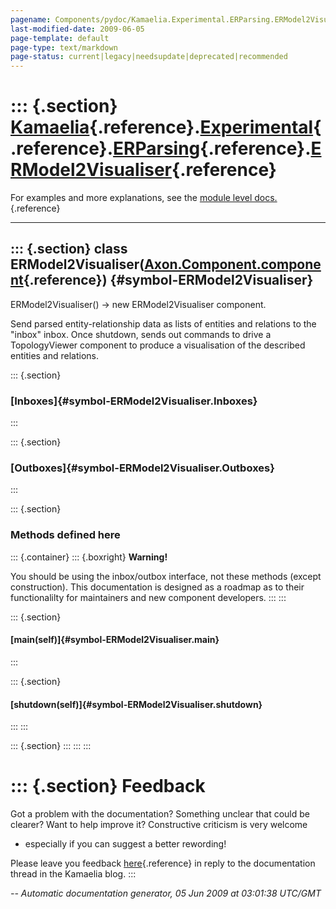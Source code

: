 ```yaml
---
pagename: Components/pydoc/Kamaelia.Experimental.ERParsing.ERModel2Visualiser
last-modified-date: 2009-06-05
page-template: default
page-type: text/markdown
page-status: current|legacy|needsupdate|deprecated|recommended
---
```

::: {.section}
[Kamaelia](/Components/pydoc/Kamaelia.html){.reference}.[Experimental](/Components/pydoc/Kamaelia.Experimental.html){.reference}.[ERParsing](/Components/pydoc/Kamaelia.Experimental.ERParsing.html){.reference}.[ERModel2Visualiser](/Components/pydoc/Kamaelia.Experimental.ERParsing.ERModel2Visualiser.html){.reference}
============================================================================================================================================================================================================================================================================================================================

For examples and more explanations, see the [module level
docs.](/Components/pydoc/Kamaelia.Experimental.ERParsing.html){.reference}

------------------------------------------------------------------------

::: {.section}
class ERModel2Visualiser([Axon.Component.component](/Docs/Axon/Axon.Component.component.html){.reference}) {#symbol-ERModel2Visualiser}
----------------------------------------------------------------------------------------------------------

ERModel2Visualiser() -\> new ERModel2Visualiser component.

Send parsed entity-relationship data as lists of entities and relations
to the \"inbox\" inbox. Once shutdown, sends out commands to drive a
TopologyViewer component to produce a visualisation of the described
entities and relations.

::: {.section}
### [Inboxes]{#symbol-ERModel2Visualiser.Inboxes}
:::

::: {.section}
### [Outboxes]{#symbol-ERModel2Visualiser.Outboxes}
:::

::: {.section}
### Methods defined here

::: {.container}
::: {.boxright}
**Warning!**

You should be using the inbox/outbox interface, not these methods
(except construction). This documentation is designed as a roadmap as to
their functionalilty for maintainers and new component developers.
:::
:::

::: {.section}
#### [main(self)]{#symbol-ERModel2Visualiser.main}
:::

::: {.section}
#### [shutdown(self)]{#symbol-ERModel2Visualiser.shutdown}
:::
:::

::: {.section}
:::
:::
:::

::: {.section}
Feedback
========

Got a problem with the documentation? Something unclear that could be
clearer? Want to help improve it? Constructive criticism is very welcome
- especially if you can suggest a better rewording!

Please leave you feedback
[here](../../../cgi-bin/blog/blog.cgi?rm=viewpost&nodeid=1142023701){.reference}
in reply to the documentation thread in the Kamaelia blog.
:::

*\-- Automatic documentation generator, 05 Jun 2009 at 03:01:38 UTC/GMT*
